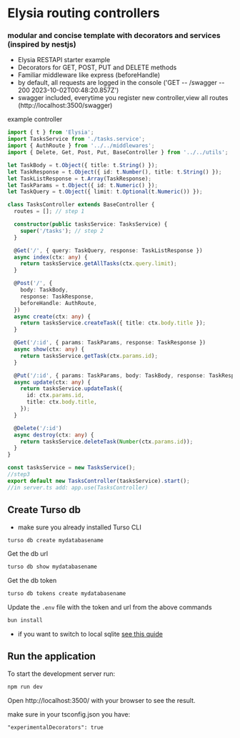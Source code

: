 # Elysia routing controllers

### modular and concise template with decorators and services (inspired by nestjs)

- Elysia RESTAPI starter example
- Decorators for GET, POST, PUT and DELETE methods
- Familiar middleware like express (beforeHandle)
- by default, all requests are logged in the console ('GET -- /swagger -- 200 2023-10-02T00:48:20.857Z')
- swagger included, everytime you register new controller,view all routes (http://localhost:3500/swagger)

example controller

```ts
import { t } from 'Elysia';
import TasksService from './tasks.service';
import { AuthRoute } from '../../middlewares';
import { Delete, Get, Post, Put, BaseController } from '../../utils';

let TaskBody = t.Object({ title: t.String() });
let TaskResponse = t.Object({ id: t.Number(), title: t.String() });
let TaskListResponse = t.Array(TaskResponse);
let TaskParams = t.Object({ id: t.Numeric() });
let TaskQuery = t.Object({ limit: t.Optional(t.Numeric()) });

class TasksController extends BaseController {
  routes = []; // step 1

  constructor(public tasksService: TasksService) {
    super('/tasks'); // step 2
  }

  @Get('/', { query: TaskQuery, response: TaskListResponse })
  async index(ctx: any) {
    return tasksService.getAllTasks(ctx.query.limit);
  }

  @Post('/', {
    body: TaskBody,
    response: TaskResponse,
    beforeHandle: AuthRoute,
  })
  async create(ctx: any) {
    return tasksService.createTask({ title: ctx.body.title });
  }

  @Get('/:id', { params: TaskParams, response: TaskResponse })
  async show(ctx: any) {
    return tasksService.getTask(ctx.params.id);
  }

  @Put('/:id', { params: TaskParams, body: TaskBody, response: TaskResponse })
  async update(ctx: any) {
    return tasksService.updateTask({
      id: ctx.params.id,
      title: ctx.body.title,
    });
  }

  @Delete('/:id')
  async destroy(ctx: any) {
    return tasksService.deleteTask(Number(ctx.params.id));
  }
}

const tasksService = new TasksService();
//step3
export default new TasksController(tasksService).start();
//in server.ts add: app.use(TasksController)
```

## Create Turso db

- make sure you already installed Turso CLI

```sh
turso db create mydatabasename
```

Get the db url

```sh
turso db show mydatabasename
```

Get the db token

```sh
turso db tokens create mydatabasename
```

Update the `.env` file with the token and url from the above commands

```sh
bun install
```

- if you want to switch to local sqlite [see this quide](https://orm.drizzle.team/docs/quick-sqlite/bun)

## Run the application

To start the development server run:

```sh
npm run dev
```

Open http://localhost:3500/ with your browser to see the result.

make sure in your tsconfig.json you have:

```
"experimentalDecorators": true
```
